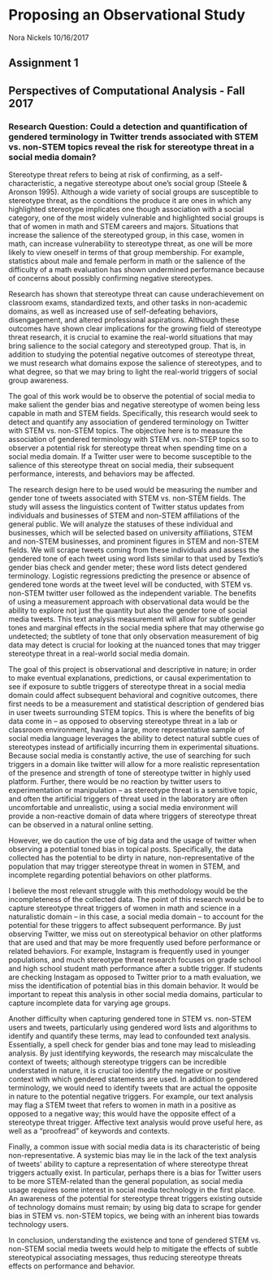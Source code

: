 Proposing an Observational Study
================
Nora Nickels
10/16/2017

Assignment 1
------------

Perspectives of Computational Analysis - Fall 2017
--------------------------------------------------

### Research Question: Could a detection and quantification of gendered terminology in Twitter trends associated with STEM vs. non-STEM topics reveal the risk for stereotype threat in a social media domain?

Stereotype threat refers to being at risk of confirming, as a self-characteristic, a negative stereotype about one’s social group (Steele & Aronson 1995). Although a wide variety of social groups are susceptible to stereotype threat, as the conditions the produce it are ones in which any highlighted stereotype implicates one though association with a social category, one of the most widely vulnerable and highlighted social groups is that of women in math and STEM careers and majors. Situations that increase the salience of the stereotyped group, in this case, women in math, can increase vulnerability to stereotype threat, as one will be more likely to view oneself in terms of that group membership. For example, statistics about male and female perform in math or the salience of the difficulty of a math evaluation has shown undermined performance because of concerns about possibly confirming negative stereotypes.

Research has shown that stereotype threat can cause underachievement on classroom exams, standardized texts, and other tasks in non-academic domains, as well as increased use of self-defeating behaviors, disengagement, and altered professional aspirations. Although these outcomes have shown clear implications for the growing field of stereotype threat research, it is crucial to examine the real-world situations that may bring salience to the social category and stereotyped group. That is, in addition to studying the potential negative outcomes of stereotype threat, we must research what domains expose the salience of stereotypes, and to what degree, so that we may bring to light the real-world triggers of social group awareness.

The goal of this work would be to observe the potential of social media to make salient the gender bias and negative stereotype of women being less capable in math and STEM fields. Specifically, this research would seek to detect and quantify any association of gendered terminology on Twitter with STEM vs. non-STEM topics. The objective here is to measure the association of gendered terminology with STEM vs. non-STEP topics so to observer a potential risk for stereotype threat when spending time on a social media domain. If a Twitter user were to become susceptible to the salience of this stereotype threat on social media, their subsequent performance, interests, and behaviors may be affected.

The research design here to be used would be measuring the number and gender tone of tweets associated with STEM vs. non-STEM fields. The study will assess the linguistics content of Twitter status updates from individuals and businesses of STEM and non-STEM affiliations of the general public. We will analyze the statuses of these individual and businesses, which will be selected based on university affiliations, STEM and non-STEM businesses, and prominent figures in STEM and non-STEM fields. We will scrape tweets coming from these individuals and assess the gendered tone of each tweet using word lists similar to that used by Textio’s gender bias check and gender meter; these word lists detect gendered terminology. Logistic regressions predicting the presence or absence of gendered tone words at the tweet level will be conducted, with STEM vs. non-STEM twitter user followed as the independent variable. The benefits of using a measurement approach with observational data would be the ability to explore not just the quantity but also the gender tone of social media tweets. This text analysis measurement will allow for subtle gender tones and marginal effects in the social media sphere that may otherwise go undetected; the subtlety of tone that only observation measurement of big data may detect is crucial for looking at the nuanced tones that may trigger stereotype threat in a real-world social media domain.

The goal of this project is observational and descriptive in nature; in order to make eventual explanations, predictions, or causal experimentation to see if exposure to subtle triggers of stereotype threat in a social media domain could affect subsequent behavioral and cognitive outcomes, there first needs to be a measurement and statistical description of gendered bias in user tweets surrounding STEM topics. This is where the benefits of big data come in – as opposed to observing stereotype threat in a lab or classroom environment, having a large, more representative sample of social media language leverages the ability to detect natural subtle cues of stereotypes instead of artificially incurring them in experimental situations. Because social media is constantly active, the use of searching for such triggers in a domain like twitter will allow for a more realistic representation of the presence and strength of tone of stereotype twitter in highly used platform. Further, there would be no reaction by twitter users to experimentation or manipulation – as stereotype threat is a sensitive topic, and often the artificial triggers of threat used in the laboratory are often uncomfortable and unrealistic, using a social media environment will provide a non-reactive domain of data where triggers of stereotype threat can be observed in a natural online setting.

However, we do caution the use of big data and the usage of twitter when observing a potential toned bias in topical posts. Specifically, the data collected has the potential to be dirty in nature, non-representative of the population that may trigger stereotype threat in women in STEM, and incomplete regarding potential behaviors on other platforms.

I believe the most relevant struggle with this methodology would be the incompleteness of the collected data. The point of this research would be to capture stereotype threat triggers of women in math and science in a naturalistic domain – in this case, a social media domain – to account for the potential for these triggers to affect subsequent performance. By just observing Twitter, we miss out on stereotypical behavior on other platforms that are used and that may be more frequently used before performance or related behaviors. For example, Instagram is frequently used in younger populations, and much stereotype threat research focuses on grade school and high school student math performance after a subtle trigger. If students are checking Instagam as opposed to Twitter prior to a math evaluation, we miss the identification of potential bias in this domain behavior. It would be important to repeat this analysis in other social media domains, particular to capture incomplete data for varying age groups.

Another difficulty when capturing gendered tone in STEM vs. non-STEM users and tweets, particularly using gendered word lists and algorithms to identify and quantify these terms, may lead to confounded text analysis. Essentially, a spell check for gender bias and tone may lead to misleading analysis. By just identifying keywords, the research may miscalculate the context of tweets; although stereotype triggers can be incredible understated in nature, it is crucial too identify the negative or positive context with which gendered statements are used. In addition to gendered terminology, we would need to identify tweets that are actual the opposite in nature to the potential negative triggers. For example, our text analysis may flag a STEM tweet that refers to women in math in a positive as opposed to a negative way; this would have the opposite effect of a stereotype threat trigger. Affective text analysis would prove useful here, as well as a “proofread” of keywords and contexts.

Finally, a common issue with social media data is its characteristic of being non-representative. A systemic bias may lie in the lack of the text analysis of tweets’ ability to capture a representation of where stereotype threat triggers actually exist. In particular, perhaps there is a bias for Twitter users to be more STEM-related than the general population, as social media usage requires some interest in social media technology in the first place. An awareness of the potential for stereotype threat triggers existing outside of technology domains must remain; by using big data to scrape for gender bias in STEM vs. non-STEM topics, we being with an inherent bias towards technology users.

In conclusion, understanding the existence and tone of gendered STEM vs. non-STEM social media tweets would help to mitigate the effects of subtle stereotypical associating messages, thus reducing stereotype threats effects on performance and behavior.
